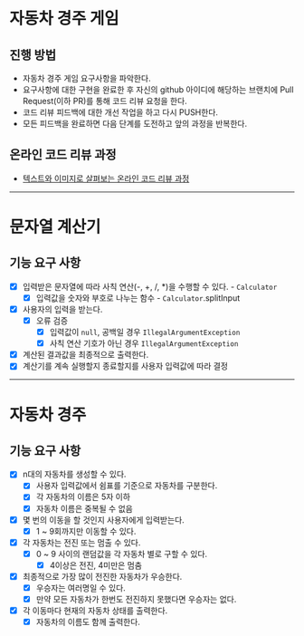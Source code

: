 # 자동차 경주 게임
## 진행 방법
* 자동차 경주 게임 요구사항을 파악한다.
* 요구사항에 대한 구현을 완료한 후 자신의 github 아이디에 해당하는 브랜치에 Pull Request(이하 PR)를 통해 코드 리뷰 요청을 한다.
* 코드 리뷰 피드백에 대한 개선 작업을 하고 다시 PUSH한다.
* 모든 피드백을 완료하면 다음 단계를 도전하고 앞의 과정을 반복한다.

## 온라인 코드 리뷰 과정
* [텍스트와 이미지로 살펴보는 온라인 코드 리뷰 과정](https://github.com/next-step/nextstep-docs/tree/master/codereview)

---

# 문자열 계산기
## 기능 요구 사항
- [x] 입력받은 문자열에 따라 사칙 연산(-, +, /, *)을 수행할 수 있다. - `Calculator`
  - [x] 입력값을 숫자와 부호로 나누는 함수 - `Calculator`.splitInput
- [x] 사용자의 입력을 받는다.
  - [x] 오류 검증
    - [x] 입력값이 `null`, 공백일 경우 `IllegalArgumentException`
    - [x] 사칙 연산 기호가 아닌 경우 `IllegalArgumentException`
- [x] 계산된 결과값을 최종적으로 출력한다.
- [x] 계산기를 계속 실행할지 종료할지를 사용자 입력값에 따라 결정

---

# 자동차 경주
## 기능 요구 사항
- [x] n대의 자동차를 생성할 수 있다.
  - [x] 사용자 입력값에서 쉼표를 기준으로 자동차를 구분한다.
  - [x] 각 자동차의 이름은 5자 이하
  - [x] 자동차 이름은 중복될 수 없음
- [x] 몇 번의 이동을 할 것인지 사용자에게 입력받는다.
  - [x] 1 ~ 9회까지만 이동할 수 있다.
- [x] 각 자동차는 전진 또는 멈출 수 있다.
  - [x] 0 ~ 9 사이의 랜덤값을 각 자동차 별로 구할 수 있다.
    - [x] 4이상은 전진, 4미만은 멈춤
- [X] 최종적으로 가장 많이 전진한 자동차가 우승한다.
  - [x] 우승자는 여러명일 수 있다.
  - [x] 만약 모든 자동차가 한번도 전진하지 못했다면 우승자는 없다.
- [x] 각 이동마다 현재의 자동차 상태를 출력한다.
  - [x] 자동차의 이름도 함께 출력한다.